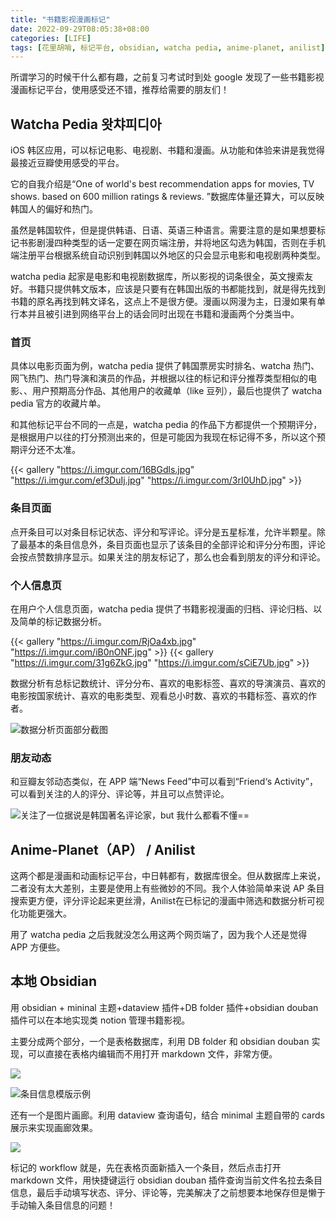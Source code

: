 ```yaml
---
title: "书籍影视漫画标记"
date: 2022-09-29T08:05:38+08:00
categories: [LIFE]
tags: [花里胡哨, 标记平台, obsidian, watcha pedia, anime-planet, anilist]
---
```


所谓学习的时候干什么都有趣，之前复习考试时到处 google 发现了一些书籍影视漫画标记平台，使用感受还不错，推荐给需要的朋友们！

## Watcha Pedia 왓챠피디아

iOS 韩区应用，可以标记电影、电视剧、书籍和漫画。从功能和体验来讲是我觉得最接近豆瓣使用感受的平台。

它的自我介绍是“One of world's best recommendation apps for movies, TV shows. based on 600 million ratings & reviews. ”数据库体量还算大，可以反映韩国人的偏好和热门。

虽然是韩国软件，但是提供韩语、日语、英语三种语言。需要注意的是如果想要标记书影剧漫四种类型的话一定要在网页端注册，并将地区勾选为韩国，否则在手机端注册平台根据系统自动识别到韩国以外地区的只会显示电影和电视剧两种类型。

watcha pedia 起家是电影和电视剧数据库，所以影视的词条很全，英文搜索友好。书籍只提供韩文版本，应该是只要有在韩国出版的书都能找到，就是得先找到书籍的原名再找到韩文译名，这点上不是很方便。漫画以网漫为主，日漫如果有单行本并且被引进到网络平台上的话会同时出现在书籍和漫画两个分类当中。

### 首页
具体以电影页面为例，watcha pedia 提供了韩国票房实时排名、watcha 热门、网飞热门、热门导演和演员的作品，并根据以往的标记和评分推荐类型相似的电影、、用户预期高分作品、其他用户的收藏单（like 豆列），最后也提供了 watcha pedia 官方的收藏片单。

和其他标记平台不同的一点是，watcha pedia 的作品下方都提供一个预期评分，是根据用户以往的打分预测出来的，但是可能因为我现在标记得不多，所以这个预期评分还不太准。

{{< gallery "https://i.imgur.com/16BGdls.jpg" "https://i.imgur.com/ef3DuIj.jpg" "https://i.imgur.com/3rI0UhD.jpg" >}}

### 条目页面
点开条目可以对条目标记状态、评分和写评论。评分是五星标准，允许半颗星。除了最基本的条目信息外，条目页面也显示了该条目的全部评论和评分分布图，评论会按点赞数排序显示。如果关注的朋友标记了，那么也会看到朋友的评分和评论。

### 个人信息页
在用户个人信息页面，watcha pedia 提供了书籍影视漫画的归档、评论归档、以及简单的标记数据分析。

{{< gallery "https://i.imgur.com/RjOa4xb.jpg" "https://i.imgur.com/iB0nONF.jpg" >}}
{{< gallery "https://i.imgur.com/31g6ZkG.jpg" "https://i.imgur.com/sCiE7Ub.jpg" >}}

数据分析有总标记数统计、评分分布、喜欢的电影标签、喜欢的导演演员、喜欢的电影按国家统计、喜欢的电影类型、观看总小时数、喜欢的书籍标签、喜欢的作者。

![](https://i.imgur.com/MWMcf13.png "数据分析页面部分截图")

### 朋友动态
和豆瓣友邻动态类似，在 APP 端“News Feed”中可以看到“Friend‘s Activity”，可以看到关注的人的评分、评论等，并且可以点赞评论。

![](https://i.imgur.com/b9kasZi.jpg "关注了一位据说是韩国著名评论家，but 我什么都看不懂==")

## Anime-Planet（AP） / Anilist
这两个都是漫画和动画标记平台，中日韩都有，数据库很全。但从数据库上来说，二者没有太大差别，主要是使用上有些微妙的不同。我个人体验简单来说 AP 条目搜索更方便，评分评论起来更丝滑，Anilist在已标记的漫画中筛选和数据分析可视化功能更强大。

用了 watcha pedia 之后我就没怎么用这两个网页端了，因为我个人还是觉得 APP 方便些。

## 本地 Obsidian
用 obsidian + mininal 主题+dataview 插件+DB folder 插件+obsidian douban 插件可以在本地实现类 notion 管理书籍影视。

主要分成两个部分，一个是表格数据库，利用 DB folder 和 obsidian douban 实现，可以直接在表格内编辑而不用打开 markdown 文件，非常方便。

![](https://i.imgur.com/l4x50TL.png)

![](https://i.imgur.com/u3SIAZS.png "条目信息模版示例")

还有一个是图片画廊。利用 dataview 查询语句，结合 minimal 主题自带的 cards 展示来实现画廊效果。

![](https://i.imgur.com/8qZfjTU.jpg)

标记的 workflow 就是，先在表格页面新插入一个条目，然后点击打开 markdown 文件，用快捷键运行 obsidian douban 插件查询当前文件名拉去条目信息，最后手动填写状态、评分、评论等，完美解决了之前想要本地保存但是懒于手动输入条目信息的问题！
